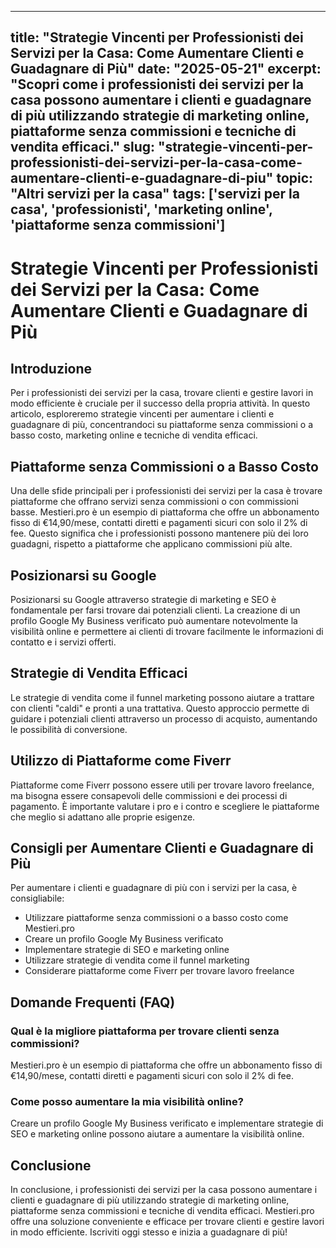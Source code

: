 
---
title: "Strategie Vincenti per Professionisti dei Servizi per la Casa: Come Aumentare Clienti e Guadagnare di Più"
date: "2025-05-21"
excerpt: "Scopri come i professionisti dei servizi per la casa possono aumentare i clienti e guadagnare di più utilizzando strategie di marketing online, piattaforme senza commissioni e tecniche di vendita efficaci."
slug: "strategie-vincenti-per-professionisti-dei-servizi-per-la-casa-come-aumentare-clienti-e-guadagnare-di-piu"
topic: "Altri servizi per la casa"
tags: ['servizi per la casa', 'professionisti', 'marketing online', 'piattaforme senza commissioni']
---

# Strategie Vincenti per Professionisti dei Servizi per la Casa: Come Aumentare Clienti e Guadagnare di Più

## Introduzione

Per i professionisti dei servizi per la casa, trovare clienti e gestire lavori in modo efficiente è cruciale per il successo della propria attività. In questo articolo, esploreremo strategie vincenti per aumentare i clienti e guadagnare di più, concentrandoci su piattaforme senza commissioni o a basso costo, marketing online e tecniche di vendita efficaci.

## Piattaforme senza Commissioni o a Basso Costo

Una delle sfide principali per i professionisti dei servizi per la casa è trovare piattaforme che offrano servizi senza commissioni o con commissioni basse. Mestieri.pro è un esempio di piattaforma che offre un abbonamento fisso di €14,90/mese, contatti diretti e pagamenti sicuri con solo il 2% di fee. Questo significa che i professionisti possono mantenere più dei loro guadagni, rispetto a piattaforme che applicano commissioni più alte.

## Posizionarsi su Google

Posizionarsi su Google attraverso strategie di marketing e SEO è fondamentale per farsi trovare dai potenziali clienti. La creazione di un profilo Google My Business verificato può aumentare notevolmente la visibilità online e permettere ai clienti di trovare facilmente le informazioni di contatto e i servizi offerti.

## Strategie di Vendita Efficaci

Le strategie di vendita come il funnel marketing possono aiutare a trattare con clienti "caldi" e pronti a una trattativa. Questo approccio permette di guidare i potenziali clienti attraverso un processo di acquisto, aumentando le possibilità di conversione.

## Utilizzo di Piattaforme come Fiverr

Piattaforme come Fiverr possono essere utili per trovare lavoro freelance, ma bisogna essere consapevoli delle commissioni e dei processi di pagamento. È importante valutare i pro e i contro e scegliere le piattaforme che meglio si adattano alle proprie esigenze.

## Consigli per Aumentare Clienti e Guadagnare di Più

Per aumentare i clienti e guadagnare di più con i servizi per la casa, è consigliabile:

* Utilizzare piattaforme senza commissioni o a basso costo come Mestieri.pro
* Creare un profilo Google My Business verificato
* Implementare strategie di SEO e marketing online
* Utilizzare strategie di vendita come il funnel marketing
* Considerare piattaforme come Fiverr per trovare lavoro freelance

## Domande Frequenti (FAQ)

### Qual è la migliore piattaforma per trovare clienti senza commissioni?

Mestieri.pro è un esempio di piattaforma che offre un abbonamento fisso di €14,90/mese, contatti diretti e pagamenti sicuri con solo il 2% di fee.

### Come posso aumentare la mia visibilità online?

Creare un profilo Google My Business verificato e implementare strategie di SEO e marketing online possono aiutare a aumentare la visibilità online.

## Conclusione

In conclusione, i professionisti dei servizi per la casa possono aumentare i clienti e guadagnare di più utilizzando strategie di marketing online, piattaforme senza commissioni e tecniche di vendita efficaci. Mestieri.pro offre una soluzione conveniente e efficace per trovare clienti e gestire lavori in modo efficiente. Iscriviti oggi stesso e inizia a guadagnare di più!
